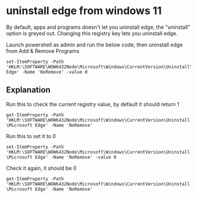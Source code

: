 # uninstall edge from windows 11
By default, apps and programs doesn't let you uninstall edge, the "uninstall" option is greyed out.  Changing this registry key lets you uninstall edge.  

Launch powershell as admin and run the below code, then uninstall edge from Add & Remove Programs 

```
set-ItemProperty -Path 'HKLM:\SOFTWARE\WOW6432Node\Microsoft\Windows\CurrentVersion\Uninstall\Microsoft Edge' -Name 'NoRemove' -value 0
```


## Explanation
Run this to check the current registry value, by default it should return 1

`get-ItemProperty -Path 'HKLM:\SOFTWARE\WOW6432Node\Microsoft\Windows\CurrentVersion\Uninstall\Microsoft Edge' -Name 'NoRemove'`

Run this to set it to 0

`set-ItemProperty -Path 'HKLM:\SOFTWARE\WOW6432Node\Microsoft\Windows\CurrentVersion\Uninstall\Microsoft Edge' -Name 'NoRemove' -value 0`

Check it again, it should be 0

`get-ItemProperty -Path 'HKLM:\SOFTWARE\WOW6432Node\Microsoft\Windows\CurrentVersion\Uninstall\Microsoft Edge' -Name 'NoRemove'` 
